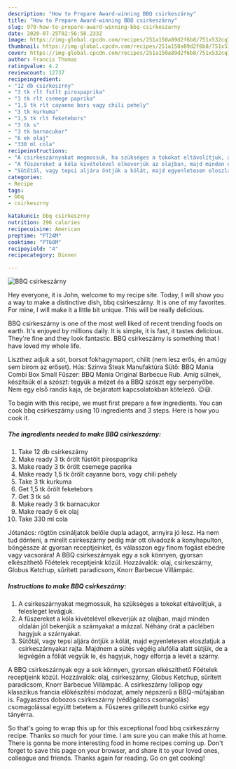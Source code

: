 ```yaml
---
description: "How to Prepare Award-winning BBQ csirkeszárny"
title: "How to Prepare Award-winning BBQ csirkeszárny"
slug: 970-how-to-prepare-award-winning-bbq-csirkeszarny
date: 2020-07-25T02:56:58.233Z
image: https://img-global.cpcdn.com/recipes/251a150a89d2f6b8/751x532cq70/bbq-csirkeszarny-recept-foto.jpg
thumbnail: https://img-global.cpcdn.com/recipes/251a150a89d2f6b8/751x532cq70/bbq-csirkeszarny-recept-foto.jpg
cover: https://img-global.cpcdn.com/recipes/251a150a89d2f6b8/751x532cq70/bbq-csirkeszarny-recept-foto.jpg
author: Francis Thomas
ratingvalue: 4.2
reviewcount: 12737
recipeingredient:
- "12 db csirkeszrny"
- "3 tk rlt fstlt pirospaprika"
- "3 tk rlt csemege paprika"
- "1,5 tk rlt cayanne bors vagy chili pehely"
- "3 tk kurkuma"
- "1,5 tk rlt feketebors"
- "3 tk s"
- "3 tk barnacukor"
- "6 ek olaj"
- "330 ml cola"
recipeinstructions:
- "A csirkeszárnyakat megmossuk, ha szükséges a tokokat eltávolítjuk, a felesleget levágjuk."
- "A fűszereket a kóla kivételével elkeverjük az olajban, majd minden oldalán jól bekenjük a szárnyakat a mázzal. Néhány órát a páclében hagyjuk a szárnyakat."
- "Sütőtál, vagy tepsi aljára öntjük a kólát, majd egyenletesen eloszlatjuk a csirkeszárnyakat rajta. Majdnem a sütés végéig alufólia alatt sütjük, de a legvégén a fóliát vegyük le, és hagyjuk, hogy elforrja a levét a szárny."
categories:
- Recipe
tags:
- bbq
- csirkeszrny

katakunci: bbq csirkeszrny 
nutrition: 296 calories
recipecuisine: American
preptime: "PT24M"
cooktime: "PT60M"
recipeyield: "4"
recipecategory: Dinner

---
```



![BBQ csirkeszárny](https://img-global.cpcdn.com/recipes/251a150a89d2f6b8/751x532cq70/bbq-csirkeszarny-recept-foto.jpg)

Hey everyone, it is John, welcome to my recipe site. Today, I will show you a way to make a distinctive dish, bbq csirkeszárny. It is one of my favorites. For mine, I will make it a little bit unique. This will be really delicious.

BBQ csirkeszárny is one of the most well liked of recent trending foods on earth. It's enjoyed by millions daily. It is simple, it is fast, it tastes delicious. They're fine and they look fantastic. BBQ csirkeszárny is something that I have loved my whole life.

Liszthez adjuk a sót, borsot fokhagymaport, chilit (nem lesz erős, én amúgy sem bírom az erőset). Hús: Szinva Steak Manufaktúra Sütő: BBQ Mania Combi Box Small Fűszer: BBQ Mania Original Barbecue Rub. Amíg sülnek, készítsük el a szószt: tegyük a mézet és a BBQ szószt egy serpenyőbe. Nem egy első randis kaja, de bejáratott kapcsolatokban kötelező. 😉😃.


To begin with this recipe, we must first prepare a few ingredients. You can cook bbq csirkeszárny using 10 ingredients and 3 steps. Here is how you cook it.

<!--inarticleads1-->

##### The ingredients needed to make BBQ csirkeszárny:

1. Take 12 db csirkeszárny
1. Make ready 3 tk őrölt füstölt pirospaprika
1. Make ready 3 tk őrölt csemege paprika
1. Make ready 1,5 tk őrölt cayanne bors, vagy chili pehely
1. Take 3 tk kurkuma
1. Get 1,5 tk őrölt feketebors
1. Get 3 tk só
1. Make ready 3 tk barnacukor
1. Make ready 6 ek olaj
1. Take 330 ml cola


Jótanács: rögtön csináljatok belőle dupla adagot, annyira jó lesz. Ha nem tud dönteni, a mirelit csirkeszárny pedig már ott olvadozik a konyhapulton, böngéssze át gyorsan receptjeinket, és válasszon egy finom fogást ebédre vagy vacsorára! A BBQ csirkeszárnyak egy a sok könnyen, gyorsan elkészíthető Főételek receptjeink közül. Hozzávalók: olaj, csirkeszárny, Globus Ketchup, sűrített paradicsom, Knorr Barbecue Villámpác. 

<!--inarticleads2-->

##### Instructions to make BBQ csirkeszárny:

1. A csirkeszárnyakat megmossuk, ha szükséges a tokokat eltávolítjuk, a felesleget levágjuk.
1. A fűszereket a kóla kivételével elkeverjük az olajban, majd minden oldalán jól bekenjük a szárnyakat a mázzal. Néhány órát a páclében hagyjuk a szárnyakat.
1. Sütőtál, vagy tepsi aljára öntjük a kólát, majd egyenletesen eloszlatjuk a csirkeszárnyakat rajta. Majdnem a sütés végéig alufólia alatt sütjük, de a legvégén a fóliát vegyük le, és hagyjuk, hogy elforrja a levét a szárny.


A BBQ csirkeszárnyak egy a sok könnyen, gyorsan elkészíthető Főételek receptjeink közül. Hozzávalók: olaj, csirkeszárny, Globus Ketchup, sűrített paradicsom, Knorr Barbecue Villámpác. A csirkeszárny lollipop egy klasszikus francia előkészítési módozat, amely népszerű a BBQ-műfajában is. Fagyasztos dobozos csirkeszárny (védőgázos csomagolás) csomagolással együtt betetem a. Fűszeres grillezett bunkó csirke egy tányérra. 

So that's going to wrap this up for this exceptional food bbq csirkeszárny recipe. Thanks so much for your time. I am sure you can make this at home. There is gonna be more interesting food in home recipes coming up. Don't forget to save this page on your browser, and share it to your loved ones, colleague and friends. Thanks again for reading. Go on get cooking!
